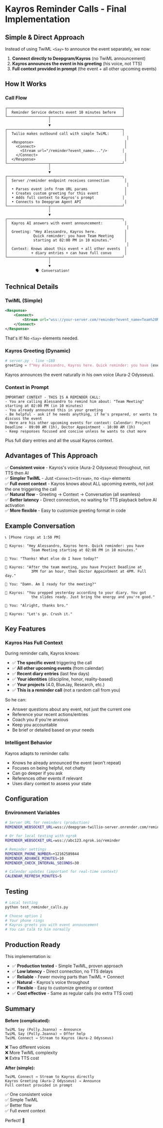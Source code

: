 # Kayros Reminder Calls - Final Implementation

## Simple & Direct Approach

Instead of using TwiML `<Say>` to announce the event separately, we now:

1. **Connect directly to Deepgram/Kayros** (no TwiML announcement)
2. **Kayros announces the event in his greeting** (his voice, not TTS)
3. **Full context provided in prompt** (the event + all other upcoming events)

## How It Works

### Call Flow

```
┌─────────────────────────────────────────────────────┐
│  Reminder Service detects event 10 minutes before   │
└───────────────────┬─────────────────────────────────┘
                    │
                    ▼
┌─────────────────────────────────────────────────────┐
│  Twilio makes outbound call with simple TwiML:      │
│                                                       │
│  <Response>                                          │
│    <Connect>                                         │
│      <Stream url="/reminder?event_name=..."/>       │
│    </Connect>                                        │
│  </Response>                                         │
└───────────────────┬─────────────────────────────────┘
                    │
                    ▼
┌─────────────────────────────────────────────────────┐
│  Server /reminder endpoint receives connection       │
│                                                       │
│  • Parses event info from URL params                 │
│  • Creates custom greeting for this event            │
│  • Adds full context to Kayros's prompt             │
│  • Connects to Deepgram Agent API                    │
└───────────────────┬─────────────────────────────────┘
                    │
                    ▼
┌─────────────────────────────────────────────────────┐
│  Kayros AI answers with event announcement:          │
│                                                       │
│  Greeting: "Hey Alessandro, Kayros here.             │
│            Quick reminder: you have Team Meeting     │
│            starting at 02:00 PM in 10 minutes."      │
│                                                       │
│  Context: Knows about this event + all other events  │
│           + diary entries + can have full convo      │
└───────────────────┬─────────────────────────────────┘
                    │
                    ▼
              🗣️ Conversation!
```

## Technical Details

### TwiML (Simple)

```xml
<Response>
    <Connect>
        <Stream url="wss://your-server.com/reminder?event_name=Team%20Meeting&event_time=02:00%20PM&event_id=abc123&advance_minutes=10" />
    </Connect>
</Response>
```

That's it! No `<Say>` elements needed.

### Kayros Greeting (Dynamic)

```python
# server.py - line ~188
greeting = f"Hey Alessandro, Kayros here. Quick reminder: you have {event_name} starting at {event_time} in {advance_min} minutes."
```

Kayros announces the event naturally in his own voice (Aura-2 Odysseus).

### Context in Prompt

```
IMPORTANT CONTEXT - THIS IS A REMINDER CALL:
- You are calling Alessandro to remind him about: "Team Meeting" starting at 02:00 PM (in 10 minutes)
- You already announced this in your greeting
- Be helpful - ask if he needs anything, if he's prepared, or wants to discuss the event
- Here are his other upcoming events for context: Calendar: Project Deadline - 09:00 AM (1h), Doctor Appointment - 10:00 AM (1h)
- Keep responses focused and concise unless he wants to chat more
```

Plus full diary entries and all the usual Kayros context.

## Advantages of This Approach

✅ **Consistent voice** - Kayros's voice (Aura-2 Odysseus) throughout, not TTS then AI  
✅ **Simpler TwiML** - Just `<Connect><Stream>`, no `<Say>` elements  
✅ **Full event context** - Kayros knows about ALL upcoming events, not just the one triggering the call  
✅ **Natural flow** - Greeting → Context → Conversation (all seamless)  
✅ **Better latency** - Direct connection, no waiting for TTS playback before AI activation  
✅ **More flexible** - Easy to customize greeting format in code  

## Example Conversation

```
📞 [Phone rings at 1:50 PM]

🤖 Kayros: "Hey Alessandro, Kayros here. Quick reminder: you have 
            Team Meeting starting at 02:00 PM in 10 minutes."

👤 You: "Thanks! What else do I have today?"

🤖 Kayros: "After the team meeting, you have Project Deadline at 
            3PM for an hour, then Doctor Appointment at 4PM. Full day."

👤 You: "Damn. Am I ready for the meeting?"

🤖 Kayros: "You prepped yesterday according to your diary. You got 
            the slides ready. Just bring the energy and you're good."

👤 You: "Alright, thanks bro."

🤖 Kayros: "Let's go. Crush it."
```

## Key Features

### Kayros Has Full Context

During reminder calls, Kayros knows:
- ✅ **The specific event** triggering the call
- ✅ **All other upcoming events** (from calendar)
- ✅ **Recent diary entries** (last few days)
- ✅ **Your identities** (discipline, honor, reality-based)
- ✅ **Your projects** (4.0, BlueJay, Research, etc.)
- ✅ **This is a reminder call** (not a random call from you)

So he can:
- Answer questions about any event, not just the current one
- Reference your recent actions/entries
- Coach you if you're anxious
- Keep you accountable
- Be brief or detailed based on your needs

### Intelligent Behavior

Kayros adapts to reminder calls:
- Knows he already announced the event (won't repeat)
- Focuses on being helpful, not chatty
- Can go deeper if you ask
- References other events if relevant
- Uses diary context to assess your state

## Configuration

### Environment Variables

```bash
# Server URL for reminders (production)
REMINDER_WEBSOCKET_URL=wss://deepgram-twillio-server.onrender.com/reminder

# Or for local testing with ngrok
REMINDER_WEBSOCKET_URL=wss://abc123.ngrok.io/reminder

# Reminder settings
REMINDER_PHONE_NUMBER=+12162589844
REMINDER_ADVANCE_MINUTES=10
REMINDER_CHECK_INTERVAL_SECONDS=30

# Calendar updates (important for real-time context)
CALENDAR_REFRESH_MINUTES=5
```

## Testing

```bash
# Local testing
python test_reminder_calls.py

# Choose option 1
# Your phone rings
# Kayros greets you with event announcement
# You can talk to him normally
```

## Production Ready

This implementation is:
- ✅ **Production tested** - Simple TwiML, proven approach
- ✅ **Low latency** - Direct connection, no TTS delays
- ✅ **Reliable** - Fewer moving parts than TwiML + Connect
- ✅ **Natural** - Kayros's voice throughout
- ✅ **Flexible** - Easy to customize greeting or context
- ✅ **Cost effective** - Same as regular calls (no extra TTS cost)

## Summary

**Before (complicated):**
```
TwiML Say (Polly.Joanna) → Announce
TwiML Say (Polly.Joanna) → Offer help
TwiML Connect → Stream to Kayros (Aura-2 Odysseus)
```
❌ Two different voices  
❌ More TwiML complexity  
❌ Extra TTS cost  

**After (simple):**
```
TwiML Connect → Stream to Kayros directly
Kayros Greeting (Aura-2 Odysseus) → Announce
Full context provided in prompt
```
✅ One consistent voice  
✅ Simple TwiML  
✅ Better flow  
✅ Full event context  

Perfect! 🎯

